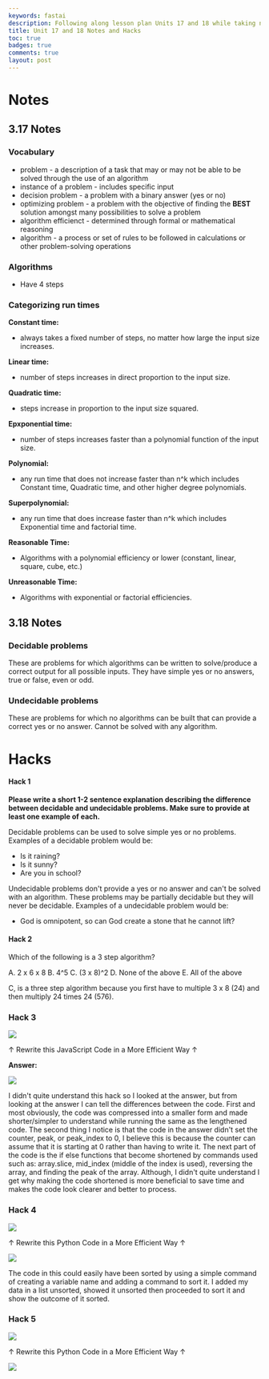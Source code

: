 ```yaml
---
keywords: fastai
description: Following along lesson plan Units 17 and 18 while taking notes and doing the Hacks.
title: Unit 17 and 18 Notes and Hacks
toc: true 
badges: true
comments: true
layout: post
---
```


# Notes

## 3.17 Notes

### Vocabulary

- problem - a description of a task that may or may not be able to be solved through the use of an algorithm
- instance of a problem - includes specific input
- decision problem - a problem with a binary answer (yes or no)
- optimizing problem - a problem with the objective of finding the **BEST** solution amongst many possibilities to solve a problem
- algorithm efficienct - determined through formal or mathematical reasoning
- algorithm - a process or set of rules to be followed in calculations or other problem-solving operations

### Algorithms

- Have 4 steps

### Categorizing run times

**Constant time:**
- always takes a fixed number of steps, no matter how large the input size increases.

**Linear time:**
- number of steps increases in direct proportion to the input size.

**Quadratic time:**
- steps increase in proportion to the input size squared.

**Epxponential time:**
- number of steps increases faster than a polynomial function of the input size.

**Polynomial:**
- any run time that does not increase faster than n^k which includes Constant time, Quadratic time, and other higher degree polynomials.

**Superpolynomial:**
- any run time that does increase faster than n^k which includes Exponential time and factorial time.

**Reasonable Time:**
- Algorithms with a polynomial efficiency or lower (constant, linear, square, cube, etc.)

**Unreasonable Time:**
- Algorithms with exponential or factorial efficiencies.

## 3.18 Notes

### Decidable problems

These are problems for which algorithms can be written to solve/produce a correct output for all possible inputs. They have simple yes or no answers, true or false, even or odd.

### Undecidable problems

These are problems for which no algorithms can be built that can provide a correct yes or no answer. Cannot be solved with any algorithm. 

# Hacks

#### Hack 1

**Please write a short 1-2 sentence explanation describing the difference between decidable and undecidable problems. Make sure to provide at least one example of each.**

Decidable problems can be used to solve simple yes or no problems. Examples of a decidable problem would be: 
- Is it raining?
- Is it sunny?
- Are you in school?

Undecidable problems don't provide a yes or no answer and can't be solved with an algorithm. These problems may be partially decidable but they will never be decidable. Examples of a undecidable problem would be: 
- God is omnipotent, so can God create a stone that he cannot lift?

#### Hack 2 

Which of the following is a 3 step algorithm?

A. 2 x 6 x 8
B. 4^5
C. (3 x 8)^2
D. None of the above
E. All of the above

C, is a three step algorithm because you first have to multiple 3 x 8 (24) and then multiply 24 times 24 (576).

### Hack 3

![]({{site.baseurl}}/images/hack3.jpg)

↑ Rewrite this JavaScript Code in a More Efficient Way ↑

**Answer:**

![]({{site.baseurl}}/images/hack3-1.jpg)

I didn't quite understand this hack so I looked at the answer, but from looking at the answer I can tell the differences between the code. First and most obviously, the code was compressed into a smaller form and made shorter/simpler to understand while running the same as the lengthened code. The second thing I notice is that the code in the answer didn't set the counter, peak, or peak_index to 0, I believe this is because the counter can assume that it is starting at 0 rather than having to write it. The next part of the code is the if else functions that become shortened by commands used such as: array.slice, mid_index (middle of the index is used), reversing the array, and finding the peak of the array. Although, I didn't quite understand I get why making the code shortened is more beneficial to save time and makes the code look clearer and better to process.  

### Hack 4

![]({{site.baseurl}}/images/hack4.jpg)

↑ Rewrite this Python Code in a More Efficient Way ↑

![]({{site.baseurl}}/images/hack4-1.jpg)

The code in this could easily have been sorted by using a simple command of creating a variable name and adding a command to sort it. I added my data in a list unsorted, showed it unsorted then proceeded to sort it and show the outcome of it sorted. 

### Hack 5

![]({{site.baseurl}}/images/hack5.jpg)

↑ Rewrite this Python Code in a More Efficient Way ↑

![]({{site.baseurl}}/images/hack5-1.jpg)

